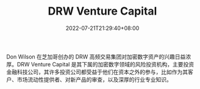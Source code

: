 ﻿---
weight: 
title: "DRW Venture Capital"
description: "Don Wilson 在芝加哥创办的 DRW 高频交易集团对加密数字资产的兴趣日益浓厚"
date: 2022-07-21T21:29:40+08:00
lastmod: 2022-07-21T09:55:40+08:00
draft: false
authors: ["Cindy"]
featuredImage: "drw-venture-capital.jpg"
link: "https://www.drwvc.com/"
tags: ["投资机构","DRW Venture Capital"]
categories: ["navigation"]
navigation: ["投资机构"]
lightgallery: true
toc: true
pinned: false
recommend: false
recommend1: false
---
Don Wilson 在芝加哥创办的 DRW 高频交易集团对加密数字资产的兴趣日益浓厚。DRW Venture Capital 是其下属的加密数字领域的风险投资机构，主要投资金融科技公司，其许多投资公司都受益于他们在资本之外的参与，比如作为其客户、市场流动性提供者、对新产品的审查，以及深厚的行业专业知识。

